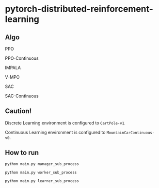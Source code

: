 # pytorch-distributed-reinforcement-learning
## Algo
PPO

PPO-Continuous

IMPALA

V-MPO

SAC

SAC-Continuous

## Caution!
Discrete Learning environment is configured to `CartPole-v1`.

Continuous Learning environment is configured to `MountainCarContinuous-v0`.

## How to run
`python main.py manager_sub_process`

`python main.py worker_sub_process`

`python main.py learner_sub_process`
